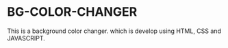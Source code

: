 # BG-COLOR-CHANGER
This is a background color changer. which is develop using HTML, CSS and JAVASCRIPT.
